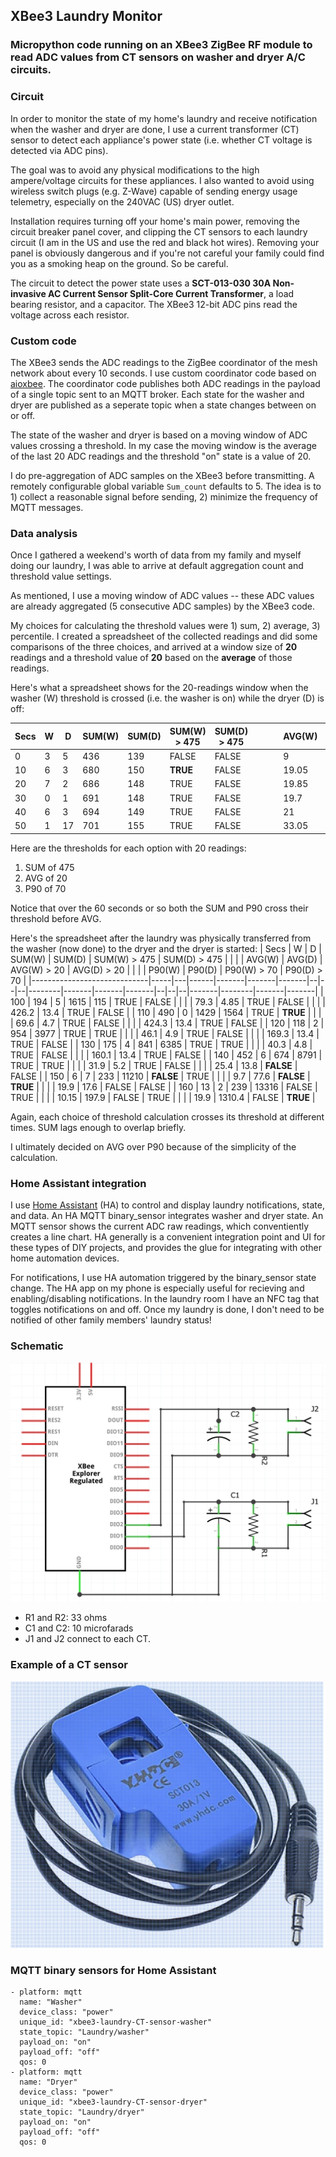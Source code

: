 ## XBee3 Laundry Monitor
### Micropython code running on an XBee3 ZigBee RF module to read ADC values from CT sensors on washer and dryer A/C circuits.

### Circuit ###
In order to monitor the state of my home's laundry and receive notification when the washer and dryer are done, I use a current transformer (CT) sensor to detect each appliance's power state (i.e. whether CT voltage is detected via ADC pins).

The goal was to avoid any physical modifications to the high ampere/voltage circuits for these appliances. I also wanted to avoid using wireless switch plugs (e.g. Z-Wave) capable of sending energy usage telemetry, especially on the 240VAC (US) dryer outlet.

Installation requires turning off your home's main power, removing the circuit breaker panel cover, and clipping the CT sensors to each laundry circuit (I am in the US and use the red and black hot wires). Removing your panel is obviously dangerous and if you're not careful your family could find you as a smoking heap on the ground. So be careful.

The circuit to detect the power state uses a **SCT-013-030 30A Non-invasive AC Current Sensor Split-Core Current Transformer**, a load bearing resistor, and a capacitor. The XBee3 12-bit ADC pins read the voltage across each resistor.

### Custom code ###
The XBee3 sends the ADC readings to the ZigBee coordinator of the mesh network about every 10 seconds. I use custom coordinator code based on [aioxbee](https://github.com/idatum/aioxbee). The coordinator code publishes both ADC readings in the payload of a single topic sent to an MQTT broker. Each state for the washer and dryer are published as a seperate topic when a state changes between on or off.

The state of the washer and dryer is based on a moving window of ADC values crossing a threshold. In my case the moving window is the average of the last 20 ADC readings and the threshold "on" state is a value of 20.

I do pre-aggregation of ADC samples on the XBee3 before transmitting. A remotely configurable global variable `Sum_count` defaults to 5. The idea is to 1) collect a reasonable signal before sending, 2) minimize the frequency of MQTT messages.

### Data analysis ###
Once I gathered a weekend's worth of data from my family and myself doing our laundry, I was able to arrive at default aggregation count and threshold value settings.

As mentioned, I use a moving window of ADC values -- these ADC values are already aggregated (5 consecutive ADC samples) by the XBee3 code.

My choices for calculating the threshold values were 1) sum, 2) average, 3) percentile. I created a spreadsheet of the collected readings and did some comparisons of the three choices, and arrived at a window size of **20** readings and a threshold value of **20** based on the **average** of those readings.

Here's what a spreadsheet shows for the 20-readings window when the washer (W) threshold is crossed (i.e. the washer is on) while the dryer (D) is off:

| Secs | W | D | SUM(W)  | SUM(D) | SUM(W) > 475 | SUM(D) > 475 |  |  | | AVG(W)  | AVG(D) | AVG(W) > 20 | AVG(D) > 20 |  |  |  | P90(W)  | P90(D) | P90(D) > 70 | P90(D) > 70 |
|-----------------------------|---|----|------|-----|-------|-------|--|--|--|-------|------|-------|-------|--|--|--|-------|------|-------|-------|
| 0 | 3 | 5  | 436  | 139 | FALSE | FALSE |  |  |  | 9     | 5.45 | FALSE | FALSE |  |  |  | 17.4  | 13.8 | FALSE | FALSE |
| 10 | 6 | 3  | 680  | 150 | **TRUE**  | FALSE |  |  |  | 19.05 | 5.25 | FALSE | FALSE |  |  |  | 72.9  | 13.8 | **TRUE**  | FALSE |
| 20 | 7 | 2  | 686  | 148 | TRUE  | FALSE |  |  |  | 19.85 | 5.2  | FALSE | FALSE |  |  |  | 73.3  | 13.8 | TRUE  | FALSE |
| 30 | 0 | 1  | 691  | 148 | TRUE  | FALSE |  |  |  | 19.7  | 6.2  | FALSE | FALSE |  |  |  | 73.3  | 16.7 | TRUE  | FALSE |
| 40 | 6 | 3  | 694  | 149 | TRUE  | FALSE |  |  |  | 21    | 6.4  | **TRUE**  | FALSE |  |  |  | 73.7  | 16.7 | TRUE  | FALSE |
| 50 | 1 | 17 | 701  | 155 | TRUE  | FALSE |  |  |  | 33.05 | 7.05 | TRUE  | FALSE |  |  |  | 191.5 | 16.9 | TRUE  | FALSE |

Here are the thresholds for each option with 20 readings:
1. SUM of 475
2. AVG of 20
3. P90 of 70

Notice that over the 60 seconds or so both the SUM and P90 cross their threshold before AVG.

Here's the spreadsheet after the laundry was physically transferred from the washer (now done) to the dryer and the dryer is started:
| Secs | W | D | SUM(W)  | SUM(D) | SUM(W) > 475 | SUM(D) > 475 |  |  | | AVG(W)  | AVG(D) | AVG(W) > 20 | AVG(D) > 20 |  |  |  | P90(W)  | P90(D) | P90(W) > 70 | P90(D) > 70 |
|-----------------------------|-----|---|------|-------|-------|-------|--|--|--|--------|-------|-------|-------|--|--|--|-------|--------|-------|-------|
| 100 | 194 | 5 | 1615 | 115   | TRUE  | FALSE |  |  |  | 79.3   | 4.85  | TRUE  | FALSE |  |  |  | 426.2 | 13.4   | TRUE  | FALSE |
| 110 | 490 | 0 | 1429 | 1564  | TRUE  | **TRUE**  |  |  |  | 69.6   | 4.7   | TRUE  | FALSE |  |  |  | 424.3 | 13.4   | TRUE  | FALSE |
| 120 | 118 | 2 | 954  | 3977  | TRUE  | TRUE  |  |  |  | 46.1   | 4.9   | TRUE  | FALSE |  |  |  | 169.3 | 13.4   | TRUE  | FALSE |
| 130 | 175 | 4 | 841  | 6385  | TRUE  | TRUE  |  |  |  | 40.3   | 4.8   | TRUE  | FALSE |  |  |  | 160.1 | 13.4   | TRUE  | FALSE |
| 140 | 452 | 6 | 674  | 8791  | TRUE  | TRUE  |  |  |  | 31.9   | 5.2   | TRUE  | FALSE |  |  |  | 25.4  | 13.8   | **FALSE** | FALSE |
| 150 | 6   | 7 | 233  | 11210 | **FALSE** | TRUE  |  |  |  | 9.7    | 77.6  | **FALSE** | **TRUE**  |  |  |  | 19.9  | 17.6   | FALSE | FALSE |
| 160 | 13  | 2 | 239  | 13316 | FALSE | TRUE  |  |  |  | 10.15  | 197.9 | FALSE | TRUE  |  |  |  | 19.9  | 1310.4 | FALSE | **TRUE**  |

Again, each choice of threshold calculation crosses its threshold at different times. SUM lags enough to overlap briefly.

I ultimately decided on AVG over P90 because of the simplicity of the calculation.

### Home Assistant integration ###
I use [Home Assistant](https://github.com/home-assistant) (HA) to control and display laundry notifications, state, and data. An HA MQTT binary_sensor integrates washer and dryer state. An MQTT sensor shows the current ADC raw readings, which conventiently creates a line chart. HA generally is a convenient integration point and UI for these types of DIY projects, and provides the glue for integrating with other home automation devices.

For notifications, I use HA automation triggered by the binary_sensor state change. The HA app on my phone is especially useful for recieving and enabling/disabling notifications. In the laundry room I have an NFC tag that toggles notifications on and off. Once my laundry is done, I don't need to be notified of other family members' laundry status!

### Schematic
![XBee3 laundry schematic](assets/images/xbee3_laundry_schematic.png)
* R1 and R2: 33 ohms
* C1 and C2: 10 microfarads
* J1 and J2 connect to each CT.

### Example of a CT sensor
![CT example](assets/images/CT_example.png)

### MQTT binary sensors for Home Assistant
    - platform: mqtt
      name: "Washer"
      device_class: "power"
      unique_id: "xbee3-laundry-CT-sensor-washer"
      state_topic: "Laundry/washer"
      payload_on: "on"
      payload_off: "off"
      qos: 0
    - platform: mqtt
      name: "Dryer"
      device_class: "power"
      unique_id: "xbee3-laundry-CT-sensor-dryer"
      state_topic: "Laundry/dryer"
      payload_on: "on"
      payload_off: "off"
      qos: 0
